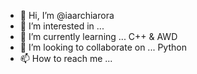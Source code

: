 - 👋 Hi, I’m @iaarchiarora
- 👀 I’m interested in ...
- 🌱 I’m currently learning ... C++ & AWD
- 💞️ I’m looking to collaborate on ... Python
- 📫 How to reach me ... 

<!---
iaarchiarora/iaarchiarora is a ✨ special ✨ repository because its `README.md` (this file) appears on your GitHub profile.
You can click the Preview link to take a look at your changes.
--->

